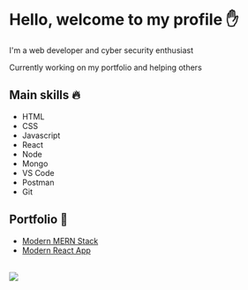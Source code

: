 # Hello, welcome to my profile ✋

I'm a web developer and cyber security enthusiast

Currently working on my portfolio and helping others

## Main skills 🔥
* HTML
* CSS
* Javascript
* React
* Node
* Mongo
* VS Code
* Postman
* Git

## Portfolio 📘
- <a href="https://github.com/pakavi/modern-mern-stack">Modern MERN Stack</a>
- <a href="https://github.com/pakavi/modern-react-app">Modern React App</a>

<br/>
<img src = "https://github-readme-stats.vercel.app/api/top-langs/?username=pakavi&layout=dev">
